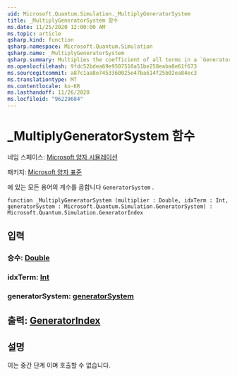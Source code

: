 ```yaml
---
uid: Microsoft.Quantum.Simulation._MultiplyGeneratorSystem
title: _MultiplyGeneratorSystem 함수
ms.date: 11/25/2020 12:00:00 AM
ms.topic: article
qsharp.kind: function
qsharp.namespace: Microsoft.Quantum.Simulation
qsharp.name: _MultiplyGeneratorSystem
qsharp.summary: Multiplies the coefficient of all terms in a `GeneratorSystem`.
ms.openlocfilehash: 9fdc52bdea69e9507510a51be258eaba8e61f673
ms.sourcegitcommit: a87c1aa8e7453360025e47ba614f25b02ea84ec3
ms.translationtype: MT
ms.contentlocale: ko-KR
ms.lasthandoff: 11/26/2020
ms.locfileid: "96229684"
---
```

# <a name="_multiplygeneratorsystem-function"></a>_MultiplyGeneratorSystem 함수

네임 스페이스: [Microsoft 양자 시뮬레이션](xref:Microsoft.Quantum.Simulation)

패키지: [Microsoft 양자 표준](https://nuget.org/packages/Microsoft.Quantum.Standard)


에 있는 모든 용어의 계수를 곱합니다 `GeneratorSystem` .

```qsharp
function _MultiplyGeneratorSystem (multiplier : Double, idxTerm : Int, generatorSystem : Microsoft.Quantum.Simulation.GeneratorSystem) : Microsoft.Quantum.Simulation.GeneratorIndex
```


## <a name="input"></a>입력

### <a name="multiplier--double"></a>승수: [Double](xref:microsoft.quantum.lang-ref.double)




### <a name="idxterm--int"></a>idxTerm: [Int](xref:microsoft.quantum.lang-ref.int)




### <a name="generatorsystem--generatorsystem"></a>generatorSystem: [generatorSystem](xref:Microsoft.Quantum.Simulation.GeneratorSystem)





## <a name="output--generatorindex"></a>출력: [GeneratorIndex](xref:Microsoft.Quantum.Simulation.GeneratorIndex)



## <a name="remarks"></a>설명

이는 중간 단계 이며 호출할 수 없습니다.